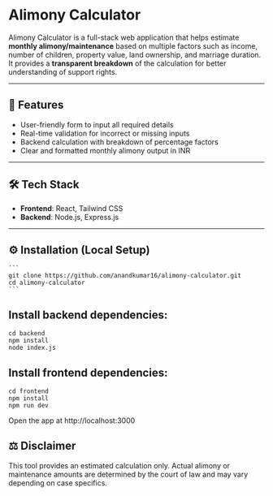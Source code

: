 # Alimony Calculator

Alimony Calculator is a full-stack web application that helps estimate **monthly alimony/maintenance** based on multiple factors such as income, number of children, property value, land ownership, and marriage duration.  
It provides a **transparent breakdown** of the calculation for better understanding of support rights.

---

## 🚀 Features
- User-friendly form to input all required details  
- Real-time validation for incorrect or missing inputs  
- Backend calculation with breakdown of percentage factors  
- Clear and formatted monthly alimony output in INR  

---

## 🛠️ Tech Stack
- **Frontend**: React, Tailwind CSS  
- **Backend**: Node.js, Express.js  

---

## ⚙️ Installation (Local Setup)
    ```
    git clone https://github.com/anandkumar16/alimony-calculator.git
    cd alimony-calculator
    ```

## Install backend dependencies:
  ```
cd backend
npm install
node index.js
  ```

## Install frontend dependencies:
```
cd frontend
npm install
npm run dev
```

Open the app at http://localhost:3000


## ⚖️ Disclaimer

This tool provides an estimated calculation only.
Actual alimony or maintenance amounts are determined by the court of law and may vary depending on case specifics.

